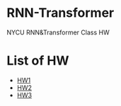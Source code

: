 # RNN-Transformer
NYCU RNN&amp;Transformer Class HW
# List of HW
- [HW1](https://github.com/kailee0422/RNN-Transformer/tree/main/HW1)
- [HW2](https://github.com/kailee0422/RNN-Transformer/tree/main/HW2)
- [HW3](https://github.com/kailee0422/RNN-Transformer/tree/main/HW3)
